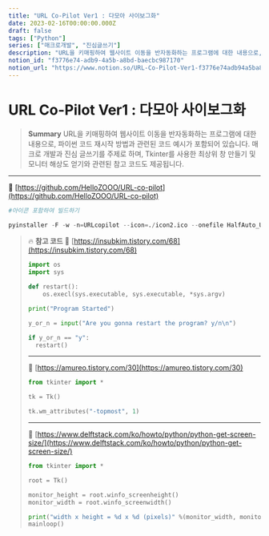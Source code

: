 ```yaml
---
title: "URL Co-Pilot Ver1 : 다모아 사이보그화"
date: 2023-02-16T00:00:00.000Z
draft: false
tags: ["Python"]
series: ["매크로개발", "진심글쓰기"]
description: "URL을 키매핑하여 웹사이트 이동을 반자동화하는 프로그램에 대한 내용으로, 파이썬 코드 재시작 방법과 관련된 코드 예시가 포함되어 있습니다. 매크로 개발과 진심 글쓰기를 주제로 하며, Tkinter를 사용한 최상위 창 만들기 및 모니터 해상도 얻기와 관련된 참고 코드도 제공됩니다."
notion_id: "f3776e74-adb9-4a5b-a8bd-baecbc987170"
notion_url: "https://www.notion.so/URL-Co-Pilot-Ver1-f3776e74adb94a5ba8bdbaecbc987170"
---
```


# URL Co-Pilot Ver1 : 다모아 사이보그화

> **Summary**
> URL을 키매핑하여 웹사이트 이동을 반자동화하는 프로그램에 대한 내용으로, 파이썬 코드 재시작 방법과 관련된 코드 예시가 포함되어 있습니다. 매크로 개발과 진심 글쓰기를 주제로 하며, Tkinter를 사용한 최상위 창 만들기 및 모니터 해상도 얻기와 관련된 참고 코드도 제공됩니다.

---

🔗 [https://github.com/HelloZOOO/URL-co-pilot](https://github.com/HelloZOOO/URL-co-pilot)

```python
#아이콘 포함하여 빌드하기

pyinstaller -F -w -n=URLcopilot --icon=./icon2.ico --onefile HalfAuto_UrlCopiler.py
```

> 🔥 **참고 코드**
> 🔗 [https://insubkim.tistory.com/68](https://insubkim.tistory.com/68)
>
> ```python
> import os
> import sys
>
> def restart():
>     os.execl(sys.executable, sys.executable, *sys.argv)
>
> print("Program Started")
>
> y_or_n = input("Are you gonna restart the program? y/n\n")
>
> if y_or_n == "y":
> 	restart()
> ```
>
> ---
>
> 🔗 [https://amureo.tistory.com/30](https://amureo.tistory.com/30)
>
> ```python
> from tkinter import *
>
> tk = Tk()
>
> tk.wm_attributes("-topmost", 1)
> ```
>
> ---
>
> 🔗 [https://www.delftstack.com/ko/howto/python/python-get-screen-size/](https://www.delftstack.com/ko/howto/python/python-get-screen-size/)
>
> ```python
> from tkinter import *
>
> root = Tk()
>
> monitor_height = root.winfo_screenheight()
> monitor_width = root.winfo_screenwidth()
>
> print("width x height = %d x %d (pixels)" %(monitor_width, monitor_height))
> mainloop()
> ```
>
>


